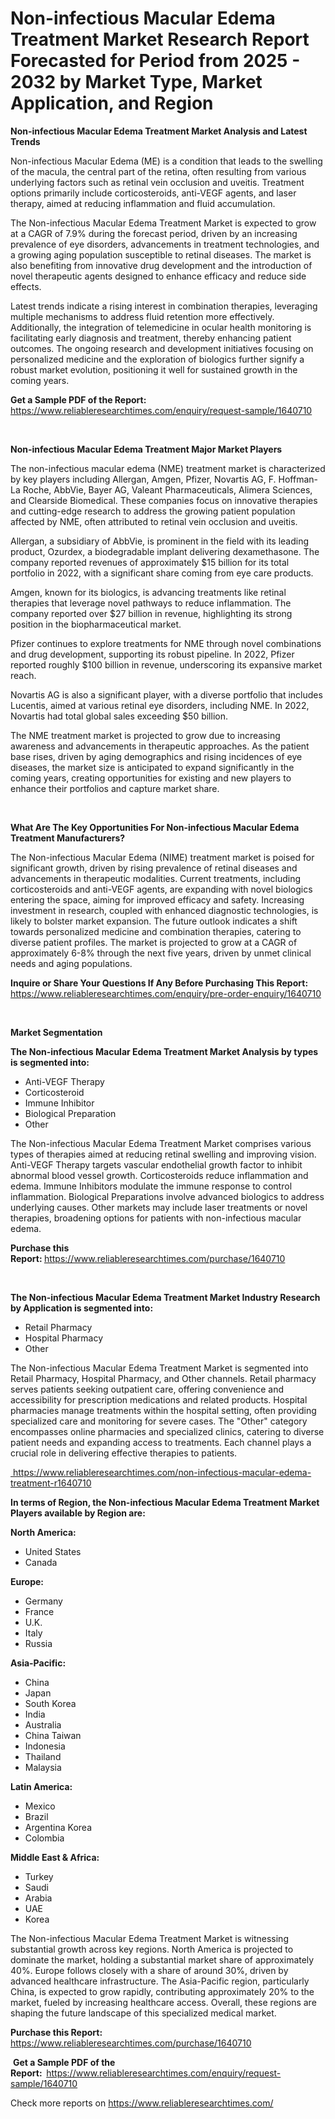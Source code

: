 <p><h1>Non-infectious Macular Edema Treatment Market Research Report Forecasted for Period from 2025 -  2032 by Market Type, Market Application, and Region</h1></p><p><strong>Non-infectious Macular Edema Treatment Market Analysis and Latest Trends</strong></p>
<p><p>Non-infectious Macular Edema (ME) is a condition that leads to the swelling of the macula, the central part of the retina, often resulting from various underlying factors such as retinal vein occlusion and uveitis. Treatment options primarily include corticosteroids, anti-VEGF agents, and laser therapy, aimed at reducing inflammation and fluid accumulation. </p><p>The Non-infectious Macular Edema Treatment Market is expected to grow at a CAGR of 7.9% during the forecast period, driven by an increasing prevalence of eye disorders, advancements in treatment technologies, and a growing aging population susceptible to retinal diseases. The market is also benefiting from innovative drug development and the introduction of novel therapeutic agents designed to enhance efficacy and reduce side effects.</p><p>Latest trends indicate a rising interest in combination therapies, leveraging multiple mechanisms to address fluid retention more effectively. Additionally, the integration of telemedicine in ocular health monitoring is facilitating early diagnosis and treatment, thereby enhancing patient outcomes. The ongoing research and development initiatives focusing on personalized medicine and the exploration of biologics further signify a robust market evolution, positioning it well for sustained growth in the coming years.</p></p>
<p><strong>Get a Sample PDF of the Report:&nbsp;</strong> <a href="https://www.reliableresearchtimes.com/enquiry/request-sample/1640710?utm_campaign=2722&utm_medium=2&utm_source=Github&utm_content=ia&utm_term=23032025&utm_id=non-infectious-macular-edema-treatment">https://www.reliableresearchtimes.com/enquiry/request-sample/1640710</a></p>
<p>&nbsp;</p>
<p><strong>Non-infectious Macular Edema Treatment Major Market Players</strong></p>
<p><p>The non-infectious macular edema (NME) treatment market is characterized by key players including Allergan, Amgen, Pfizer, Novartis AG, F. Hoffman-La Roche, AbbVie, Bayer AG, Valeant Pharmaceuticals, Alimera Sciences, and Clearside Biomedical. These companies focus on innovative therapies and cutting-edge research to address the growing patient population affected by NME, often attributed to retinal vein occlusion and uveitis.</p><p>Allergan, a subsidiary of AbbVie, is prominent in the field with its leading product, Ozurdex, a biodegradable implant delivering dexamethasone. The company reported revenues of approximately $15 billion for its total portfolio in 2022, with a significant share coming from eye care products. </p><p>Amgen, known for its biologics, is advancing treatments like retinal therapies that leverage novel pathways to reduce inflammation. The company reported over $27 billion in revenue, highlighting its strong position in the biopharmaceutical market.</p><p>Pfizer continues to explore treatments for NME through novel combinations and drug development, supporting its robust pipeline. In 2022, Pfizer reported roughly $100 billion in revenue, underscoring its expansive market reach.</p><p>Novartis AG is also a significant player, with a diverse portfolio that includes Lucentis, aimed at various retinal eye disorders, including NME. In 2022, Novartis had total global sales exceeding $50 billion.</p><p>The NME treatment market is projected to grow due to increasing awareness and advancements in therapeutic approaches. As the patient base rises, driven by aging demographics and rising incidences of eye diseases, the market size is anticipated to expand significantly in the coming years, creating opportunities for existing and new players to enhance their portfolios and capture market share.</p></p>
<p>&nbsp;</p>
<p><strong>What Are The Key Opportunities For Non-infectious Macular Edema Treatment Manufacturers?</strong></p>
<p><p>The Non-infectious Macular Edema (NIME) treatment market is poised for significant growth, driven by rising prevalence of retinal diseases and advancements in therapeutic modalities. Current treatments, including corticosteroids and anti-VEGF agents, are expanding with novel biologics entering the space, aiming for improved efficacy and safety. Increasing investment in research, coupled with enhanced diagnostic technologies, is likely to bolster market expansion. The future outlook indicates a shift towards personalized medicine and combination therapies, catering to diverse patient profiles. The market is projected to grow at a CAGR of approximately 6-8% through the next five years, driven by unmet clinical needs and aging populations.</p></p>
<p><strong>Inquire or Share Your Questions If Any Before Purchasing This Report:</strong> <a href="https://www.reliableresearchtimes.com/enquiry/pre-order-enquiry/1640710?utm_campaign=2722&utm_medium=2&utm_source=Github&utm_content=ia&utm_term=23032025&utm_id=non-infectious-macular-edema-treatment">https://www.reliableresearchtimes.com/enquiry/pre-order-enquiry/1640710</a></p>
<p>&nbsp;</p>
<p><strong>Market Segmentation</strong></p>
<p><strong>The Non-infectious Macular Edema Treatment Market Analysis by types is segmented into:</strong></p>
<p><ul><li>Anti-VEGF Therapy</li><li>Corticosteroid</li><li>Immune Inhibitor</li><li>Biological Preparation</li><li>Other</li></ul></p>
<p><p>The Non-infectious Macular Edema Treatment Market comprises various types of therapies aimed at reducing retinal swelling and improving vision. Anti-VEGF Therapy targets vascular endothelial growth factor to inhibit abnormal blood vessel growth. Corticosteroids reduce inflammation and edema. Immune Inhibitors modulate the immune response to control inflammation. Biological Preparations involve advanced biologics to address underlying causes. Other markets may include laser treatments or novel therapies, broadening options for patients with non-infectious macular edema.</p></p>
<p><strong>Purchase this Report:&nbsp;</strong><a href="https://www.reliableresearchtimes.com/purchase/1640710?utm_campaign=2722&utm_medium=2&utm_source=Github&utm_content=ia&utm_term=23032025&utm_id=non-infectious-macular-edema-treatment">https://www.reliableresearchtimes.com/purchase/1640710</a></p>
<p>&nbsp;</p>
<p><strong>The Non-infectious Macular Edema Treatment Market Industry Research by Application is segmented into:</strong></p>
<p><ul><li>Retail Pharmacy</li><li>Hospital Pharmacy</li><li>Other</li></ul></p>
<p><p>The Non-infectious Macular Edema Treatment Market is segmented into Retail Pharmacy, Hospital Pharmacy, and Other channels. Retail pharmacy serves patients seeking outpatient care, offering convenience and accessibility for prescription medications and related products. Hospital pharmacies manage treatments within the hospital setting, often providing specialized care and monitoring for severe cases. The "Other" category encompasses online pharmacies and specialized clinics, catering to diverse patient needs and expanding access to treatments. Each channel plays a crucial role in delivering effective therapies to patients.</p></p>
<p><a href="https://www.reliableresearchtimes.com/non-infectious-macular-edema-treatment-r1640710?utm_campaign=2722&utm_medium=2&utm_source=Github&utm_content=ia&utm_term=23032025&utm_id=non-infectious-macular-edema-treatment">&nbsp;https://www.reliableresearchtimes.com/non-infectious-macular-edema-treatment-r1640710</a></p>
<p><strong>In terms of Region, the Non-infectious Macular Edema Treatment Market Players available by Region are:</strong></p>
<p>
    <p> <strong> North America: </strong>
        <ul>
            <li>United States</li>
            <li>Canada</li>
        </ul>
        </p> 
    <p> <strong> Europe: </strong>
        <ul>
            <li>Germany</li>
            <li>France</li>
            <li>U.K.</li>
            <li>Italy</li>
            <li>Russia</li>
        </ul>
        </p> 
    <p> <strong> Asia-Pacific: </strong>
        <ul>
            <li>China</li>
            <li>Japan</li>
            <li>South Korea</li>
            <li>India</li>
            <li>Australia</li>
            <li>China Taiwan</li>
            <li>Indonesia</li>
            <li>Thailand</li>
            <li>Malaysia</li>
        </ul>
        </p> 
    <p> <strong> Latin America: </strong>
        <ul>
            <li>Mexico</li>
            <li>Brazil</li>
            <li>Argentina Korea</li>
            <li>Colombia</li>
        </ul>
        </p> 
    <p> <strong> Middle East & Africa: </strong>
        <ul>
            <li>Turkey</li>
            <li>Saudi</li>
            <li>Arabia</li>
            <li>UAE</li>
            <li>Korea</li>
        </ul>
    </p>
    </p>
<p><p>The Non-infectious Macular Edema Treatment Market is witnessing substantial growth across key regions. North America is projected to dominate the market, holding a substantial market share of approximately 40%. Europe follows closely with a share of around 30%, driven by advanced healthcare infrastructure. The Asia-Pacific region, particularly China, is expected to grow rapidly, contributing approximately 20% to the market, fueled by increasing healthcare access. Overall, these regions are shaping the future landscape of this specialized medical market.</p></p>
<p><strong>Purchase this Report: </strong><a href="https://www.reliableresearchtimes.com/purchase/1640710?utm_campaign=2722&utm_medium=2&utm_source=Github&utm_content=ia&utm_term=23032025&utm_id=non-infectious-macular-edema-treatment">https://www.reliableresearchtimes.com/purchase/1640710</a></p>
<p>&nbsp;<strong>Get a Sample PDF of the Report:&nbsp;&nbsp;</strong><a href="https://www.reliableresearchtimes.com/enquiry/request-sample/1640710?utm_campaign=2722&utm_medium=2&utm_source=Github&utm_content=ia&utm_term=23032025&utm_id=non-infectious-macular-edema-treatment">https://www.reliableresearchtimes.com/enquiry/request-sample/1640710</a></p>
<p><strong></strong></p>
<p>Check more reports on <a href="https://www.reliableresearchtimes.com/?utm_campaign=2722&utm_medium=2&utm_source=Github&utm_content=ia&utm_term=23032025&utm_id=non-infectious-macular-edema-treatment">https://www.reliableresearchtimes.com/</a></p>